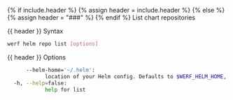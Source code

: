 {% if include.header %}
{% assign header = include.header %}
{% else %}
{% assign header = "###" %}
{% endif %}
List chart repositories

{{ header }} Syntax

```bash
werf helm repo list [options]
```

{{ header }} Options

```bash
      --helm-home='~/.helm':
            location of your Helm config. Defaults to $WERF_HELM_HOME, $HELM_HOME or ~/.helm
  -h, --help=false:
            help for list
```

